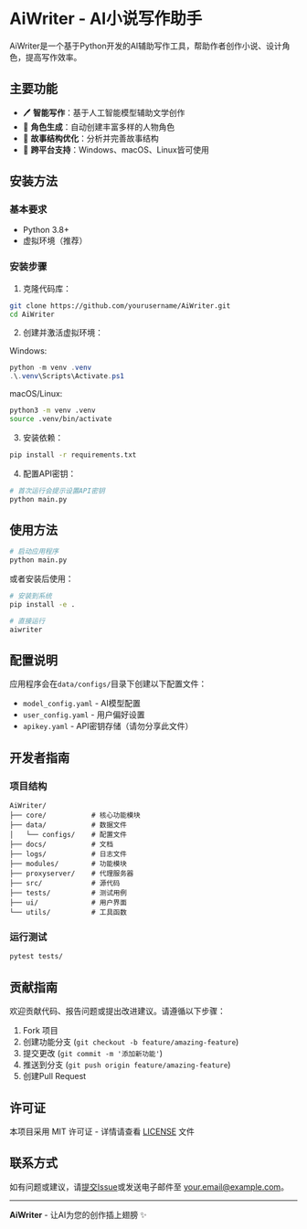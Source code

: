 # AiWriter - AI小说写作助手

AiWriter是一个基于Python开发的AI辅助写作工具，帮助作者创作小说、设计角色，提高写作效率。

## 主要功能

- 🖊️ **智能写作**：基于人工智能模型辅助文学创作
- 👤 **角色生成**：自动创建丰富多样的人物角色
- 🔄 **故事结构优化**：分析并完善故事结构
- 📱 **跨平台支持**：Windows、macOS、Linux皆可使用

## 安装方法

### 基本要求

- Python 3.8+
- 虚拟环境（推荐）

### 安装步骤

1. 克隆代码库：

```bash
git clone https://github.com/yourusername/AiWriter.git
cd AiWriter
```

2. 创建并激活虚拟环境：

Windows:
```powershell
python -m venv .venv
.\.venv\Scripts\Activate.ps1
```

macOS/Linux:
```bash
python3 -m venv .venv
source .venv/bin/activate
```

3. 安装依赖：

```bash
pip install -r requirements.txt
```

4. 配置API密钥：

```bash
# 首次运行会提示设置API密钥
python main.py
```

## 使用方法

```bash
# 启动应用程序
python main.py
```

或者安装后使用：

```bash
# 安装到系统
pip install -e .

# 直接运行
aiwriter
```

## 配置说明

应用程序会在`data/configs/`目录下创建以下配置文件：

- `model_config.yaml` - AI模型配置
- `user_config.yaml` - 用户偏好设置
- `apikey.yaml` - API密钥存储（请勿分享此文件）

## 开发者指南

### 项目结构

```
AiWriter/
├── core/           # 核心功能模块
├── data/           # 数据文件
│   └── configs/    # 配置文件
├── docs/           # 文档
├── logs/           # 日志文件
├── modules/        # 功能模块
├── proxyserver/    # 代理服务器
├── src/            # 源代码
├── tests/          # 测试用例
├── ui/             # 用户界面
└── utils/          # 工具函数
```

### 运行测试

```bash
pytest tests/
```

## 贡献指南

欢迎贡献代码、报告问题或提出改进建议。请遵循以下步骤：

1. Fork 项目
2. 创建功能分支 (`git checkout -b feature/amazing-feature`)
3. 提交更改 (`git commit -m '添加新功能'`)
4. 推送到分支 (`git push origin feature/amazing-feature`)
5. 创建Pull Request

## 许可证

本项目采用 MIT 许可证 - 详情请查看 [LICENSE](LICENSE) 文件

## 联系方式

如有问题或建议，请[提交Issue](https://github.com/yourusername/AiWriter/issues)或发送电子邮件至 your.email@example.com。

---

**AiWriter** - 让AI为您的创作插上翅膀 ✨ 
